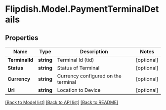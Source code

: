 # Flipdish.Model.PaymentTerminalDetails
## Properties

Name | Type | Description | Notes
------------ | ------------- | ------------- | -------------
**TerminalId** | **string** | Terminal Id (tid) | [optional] 
**Status** | **string** | Status of Terminal | [optional] 
**Currency** | **string** | Currency configured on the terminal | [optional] 
**Uri** | **string** | Location to Device | [optional] 

[[Back to Model list]](../README.md#documentation-for-models) [[Back to API list]](../README.md#documentation-for-api-endpoints) [[Back to README]](../README.md)

